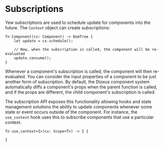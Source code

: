 # Subscriptions

Yew subscriptions are used to schedule update for components into the future. The `Context` object can create subscriptions:

```rust, no_run
fn Component(cx: Component) -> DomTree {
    let update = cx.schedule();

    // Now, when the subscription is called, the component will be re-evaluated
    update.consume();
}
```

Whenever a component's subscription is called, the component will then re-evaluated. You can consider the input properties of
a component to be just another form of subscription. By default, the Dioxus component system automatically diffs a component's props
when the parent function is called, and if the props are different, the child component's subscription is called.

The subscription API exposes this functionality allowing hooks and state management solutions the ability to update components whenever
some state or event occurs outside of the component. For instance, the `use_context` hook uses this to subscribe components that use a
particular context.

```rust, no_run
fn use_context<I>(cx: Scope<T>) -> I {

}







```
